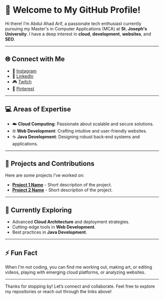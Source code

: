 # 🌟 Welcome to My GitHub Profile!  

Hi there! I’m Abdul Ahad Arif, a passionate tech enthusiast currently pursuing my Master's in Computer Applications (MCA) at **St. Joseph's University**.
I have a deep interest in **cloud**, **development**, **websites**, and **SEO**.  

---

## 🌐 Connect with Me  

- 📸 [Instagram](https://www.instagram.com/ahad95arif) 
- 💼 [LinkedIn](https://www.linkedin.com/in/ahad-arif-b1b832262) 
- 🎮 [Twitch](https://www.twitch.tv/Altair95Ahad) 
- 📌 [Pinterest](https://www.pinterest.com/ahad95arif)   

---

## 💻 Areas of Expertise  
- ☁️ **Cloud Computing**: Passionate about scalable and secure solutions.  
- 🌐 **Web Development**: Crafting intuitive and user-friendly websites.  
- ☕ **Java Development**: Designing robust back-end systems and applications.   

---

## 🚀 Projects and Contributions  
Here are some projects I’ve worked on:  
- **[Project 1 Name](https://github.com/your-username/project-1)** - Short description of the project.  
- **[Project 2 Name](https://github.com/your-username/project-2)** - Short description of the project.  

---

## 🌱 Currently Exploring  
- Advanced **Cloud Architecture** and deployment strategies.  
- Cutting-edge tools in **Web Development**.  
- Best practices in **Java Development**.  

---

## ⚡ Fun Fact  
When I'm not coding, you can find me working out, making art, or editing videos, playing with emerging cloud platforms, or analyzing websites.  

---

Thanks for stopping by! Let’s connect and collaborate. Feel free to explore my repositories or reach out through the links above!  
